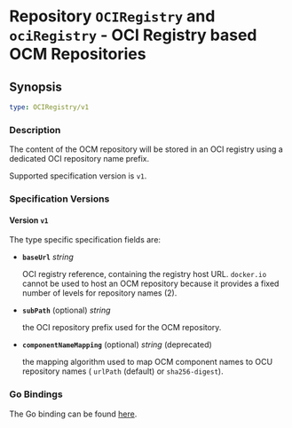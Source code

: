# Repository `OCIRegistry` and `ociRegistry` - OCI Registry based OCM Repositories

## Synopsis

```yaml
type: OCIRegistry/v1
```

### Description

The content of the OCM repository will be stored in an OCI registry using
a dedicated OCI repository name prefix.

Supported specification version is `v1`.

### Specification Versions

#### Version `v1`

The type specific specification fields are:

- **`baseUrl`** *string*

  OCI registry reference, containing the registry host URL.
  `docker.io` cannot be used to host an OCM repository because
  it provides a fixed number of levels for repository names (2).

- **`subPath`** (optional) *string*

  the OCI repository prefix used for the OCM repository.

- **`componentNameMapping`** (optional) *string* (deprecated)

  the mapping algorithm used to map OCM component names to OCU repository names ( `urlPath` (default) or `sha256-digest`).

### Go Bindings

The Go binding can be found [here](../../../../../pkg/contexts/oci/repositories/ocireg/type.go).
